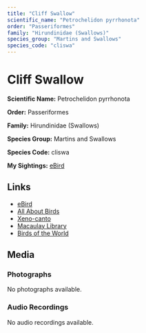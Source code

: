 ```yaml
---
title: "Cliff Swallow"
scientific_name: "Petrochelidon pyrrhonota"
order: "Passeriformes"
family: "Hirundinidae (Swallows)"
species_group: "Martins and Swallows"
species_code: "cliswa"
---
```


# Cliff Swallow

**Scientific Name:** Petrochelidon pyrrhonota

**Order:** Passeriformes

**Family:** Hirundinidae (Swallows)

**Species Group:** Martins and Swallows

**Species Code:** cliswa

**My Sightings:** [eBird](https://ebird.org/lifelist?r=world&time=life&spp=cliswa)

## Links
* [eBird](https://ebird.org/species/cliswa) 
* [All About Birds](https://www.allaboutbirds.org/guide/cliswa) 
* [Xeno-canto](https://www.xeno-canto.org/species/petrochelidon-pyrrhonota) 
* [Macaulay Library](https://search.macaulaylibrary.org/catalog?taxonCode=cliswa&sort=rating_rank_desc)
* [Birds of the World](https://birdsoftheworld.org/bow/species/cliswa)

## Media
### Photographs
No photographs available.

### Audio Recordings
No audio recordings available.
